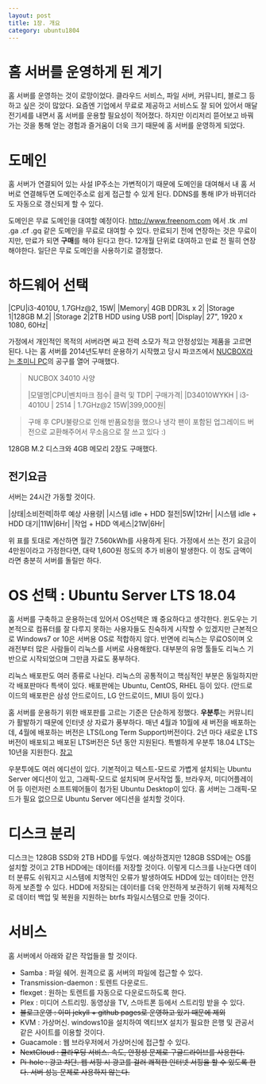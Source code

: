 ```yaml
---
layout: post
title: 1장. 개요
category: ubuntu1804
---
```


# 홈 서버를 운영하게 된 계기

홈 서버를 운영하는 것이 로망이었다. 클라우드 서비스, 파일 서버, 커뮤니티, 블로그 등 하고 싶은 것이 많았다. 요즘엔 기업에서 무료로 제공하고 서비스도 잘 되어 있어서 매달 전기세를 내면서 홈 서버를 운용할 필요성이 적어졌다. 하지만 이리저리 뜯어보고 바꿔가는 것을 통해 얻는 경험과 즐거움이 더욱 크기 때문에 홈 서버를 운영하게 되었다.

# 도메인

홈 서버가 연결되어 있는 사설 IP주소는 가변적이기 때문에 도메인을 대여해서 내 홈 서버로 연결해두면 도메인주소로 쉽게 접근할 수 있게 된다. DDNS를 통해 IP가 바뀌더라도 자동으로 갱신되게 할 수 있다.

도메인은 무료 도메인을 대여할 예정이다. http://www.freenom.com 에서 .tk .ml .ga .cf .gq 같은 도메인을 무료로 대여할 수 있다. 만료되기 전에 연장하는 것은 무료이지만, 만료가 되면 **구매**를 해야 된다고 한다. 12개월 단위로 대여하고 만료 전 필히 연장 해야한다. 일단은 무료 도메인을 사용하기로 결정했다.

# 하드웨어 선택

|CPU|i3-4010U, 1.7GHz@2, 15W|
|Memory| 4GB DDR3L x 2|
|Storage 1|128GB M.2|
|Storage 2|2TB HDD using USB port|
|Display| 27", 1920 x 1080, 60Hz|

가정에서 개인적인 목적의 서버라면 싸고 전력 소모가 적고 안정성있는 제품을 고르면 된다. 나는 홈 서버를 2014년도부터 운용하기 시작했고 당시 파코즈에서 [NUCBOX라는 초미니 PC](http://www.parkoz.com/zboard/view.php?id=notices&no=1196)의 공구를 열어 구매했다.

>NUCBOX 34010 사양
>
>|모델명|CPU|벤치마크 점수| 클럭 및 TDP| 구매가격|
>|D34010WYKH | i3-4010U | 2514 | 1.7GHz@2 15W|399,000원|

> 구매 후 CPU불량으로 인해 반품요청을 했으나 냉각 팬이 포함된 업그레이드 버전으로 교환해주어서 무소음으로 잘 쓰고 있다 :)

128GB M.2 디스크와 4GB 메모리 2장도 구매했다.

## 전기요금

서버는 24시간 가동할 것이다. 

|상태|소비전력|하루 예상 사용량|
|시스템 idle + HDD 절전|5W|12Hr|
|시스템 idle + HDD 대기|11W|6Hr|
|작업 + HDD 엑세스|21W|6Hr|

위 표를 토대로 계산하면 월간 7.560kWh를 사용하게 된다. 가정에서 쓰는 전기 요금이 4만원이라고 가정한다면, 대략 1,600원 정도의 추가 비용이 발생한다. 이 정도 금액이라면 충분히 서버를 돌릴만 하다.

# OS 선택 : Ubuntu Server LTS 18.04
홈 서버를 구축하고 운용하는데 있어서 OS선택은 꽤 중요하다고 생각한다. 윈도우는 기본적으로 컴퓨터를 잘 다루지 못하는 사용자들도 친숙하게 시작할 수 있겠지만 근본적으로 Windows7 or 10은 서버용 OS로 적합하지 않다. 반면에 리눅스는 무료OS이며 오래전부터 많은 사람들이 리눅스를 서버로 사용해왔다. 대부분의 유명 툴들도 리눅스 기반으로 시작되었으며 그만큼 자료도 풍부하다.

리눅스 배포판도 여러 종류로 나뉜다. 리눅스의 공통적이고 핵심적인 부분은 동일하지만 각 배포판마다 특색이 있다. 배포판에는 Ubuntu, CentOS, RHEL 등이 있다. (안드로이드의 배포판은 삼성 안드로이드, LG 안드로이드, MIUI 등이 있다.)

 홈 서버를 운용하기 위한 배포판를 고르는 기준은 단순하게 정했다. **우분투**는 커뮤니티가 활발하기 때문에 인터넷 상 자료가 풍부하다. 매년 4월과 10월에 새 버전을 배포하는데, 4월에 배포하는 버전은 LTS(Long Term Support)버전이다. 2년 마다 새로운 LTS버전이 배포되고 배포된 LTS버전은 5년 동안 지원된다. 특별하게 우분투 18.04 LTS는 10년을 지원한다. [참고](https://www.serverwatch.com/server-news/canonical-extends-ubuntu-18.04-lts-linux-support-to-10-years.html)

우분투에도 여러 에디션이 있다. 기본적이고 텍스트-모드로 가볍게 설치되는 Ubuntu Server 에디션이 있고, 그래픽-모드로 설치되며 문서작업 툴, 브라우저, 미디어플레이어 등 이런저런 소프트웨어들이 첨가된 Ubuntu Desktop이 있다. 홈 서버는 그래픽-모드가 필요 없으므로 Ubuntu Server 에디션을 설치할 것이다.

# 디스크 분리
디스크는 128GB SSD와 2TB HDD를 두었다. 예상하겠지만 128GB SSD에는 OS를 설치할 것이고 2TB HDD에는 데이터를 저장할 것이다. 이렇게 디스크를 나눈다면 데이터 분류도 쉬워지고 시스템에 치명적인 오류가 발생하여도 HDD에 있는 데이터는 안전하게 보존할 수 있다. HDD에 저장되는 데이터를 더욱 안전하게 보관하기 위해 자체적으로 데이터 백업 및 복원을 지원하는 btrfs 파일시스템으로 만들 것이다.

# 서비스
홈 서버에서 아래와 같은 작업들을 할 것이다.

- Samba : 파일 쉐어. 원격으로 홈 서버의 파일에 접근할 수 있다.
- Transmission-daemon : 토렌트 다운로드.
- flexget : 원하는 토렌트를 자동으로 다운로드하도록 한다.
- Plex : 미디어 스트리밍. 동영상을 TV, 스마트폰 등에서 스트리밍 받을 수 있다.
- ~~블로그운영 : 이미 jekyll + github pages로 운영하고 있기 때문에 제외~~
- KVM : 가상머신. windows10을 설치하여 엑티브X 설치가 필요한 은행 및 관공서 같은 사이트를 이용할 것이다.
- Guacamole : 웹 브라우저에서 가상머신에 접근할 수 있다.
- ~~NextCloud : 클라우딩 서비스. 속도, 안정성 문제로 구글드라이브를 사용한다.~~
- ~~Pi-hole : 광고 차단. 웹 서핑 시 광고를 걸러 쾌적한 인터넷 서핑을 할 수 있도록 한다. 서버 성능 문제로 사용하지 않는다.~~
